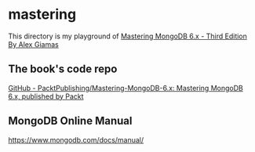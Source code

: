 # mastering

This directory is my playground of [Mastering MongoDB 6.x - Third Edition By Alex Giamas](https://www.packtpub.com/product/mastering-mongodb-6x-third-edition/9781803243863)

## The book's code repo

[GitHub - PacktPublishing/Mastering-MongoDB-6.x: Mastering MongoDB 6.x, published by Packt](https://github.com/PacktPublishing/Mastering-MongoDB-6.x)

## MongoDB Online Manual

https://www.mongodb.com/docs/manual/
